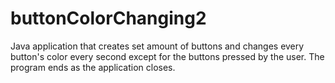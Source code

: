 # buttonColorChanging2

Java application that creates set amount of buttons and changes every button's color every second except for the buttons pressed by the user. The program ends as the application closes.
